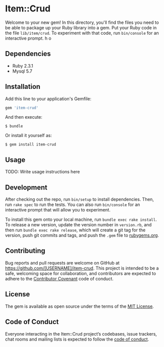 # Item::Crud

Welcome to your new gem! In this directory, you'll find the files you need to be able to package up your Ruby library into a gem. Put your Ruby code in the file `lib/item/crud`. To experiment with that code, run `bin/console` for an interactive prompt.
h o
## Dependencies

* Ruby 2.3.1
* Mysql 5.7

## Installation

Add this line to your application's Gemfile:

```ruby
gem 'item-crud'
```

And then execute:

    $ bundle

Or install it yourself as:

    $ gem install item-crud

## Usage

TODO: Write usage instructions here

## Development

After checking out the repo, run `bin/setup` to install dependencies. Then, run `rake spec` to run the tests. You can also run `bin/console` for an interactive prompt that will allow you to experiment.

To install this gem onto your local machine, run `bundle exec rake install`. To release a new version, update the version number in `version.rb`, and then run `bundle exec rake release`, which will create a git tag for the version, push git commits and tags, and push the `.gem` file to [rubygems.org](https://rubygems.org).

## Contributing

Bug reports and pull requests are welcome on GitHub at https://github.com/[USERNAME]/item-crud. This project is intended to be a safe, welcoming space for collaboration, and contributors are expected to adhere to the [Contributor Covenant](http://contributor-covenant.org) code of conduct.

## License

The gem is available as open source under the terms of the [MIT License](https://opensource.org/licenses/MIT).

## Code of Conduct

Everyone interacting in the Item::Crud project’s codebases, issue trackers, chat rooms and mailing lists is expected to follow the [code of conduct](https://github.com/[USERNAME]/item-crud/blob/master/CODE_OF_CONDUCT.md).
